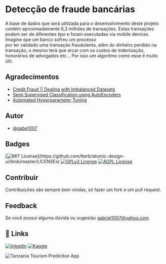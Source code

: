 
# Detecção de fraude bancárias

A base de dados que será utilizada para o desenvolvimento deste projeto contém aproximadamente 6,3 milhões de 
transações. Estas transações podem ser de diferentes tipo 
e foram executadas via mobile devices. Imagine que um banco sofreu um processo  
por ter validado uma transação fraudulenta, além do dinheiro perdido na transação, o mesmo terá
que arcar com os custos de indenização, honorários de advogados etc... Por isso um 
algoritmo como esse é muito útil. 

## Agradecimentos 

 - [Credit Fraud || Dealing with Imbalanced Datasets](https://www.kaggle.com/code/janiobachmann/credit-fraud-dealing-with-imbalanced-datasets)
 - [Semi Supervised Classification using AutoEncoders](https://www.kaggle.com/code/shivamb/semi-supervised-classification-using-autoencoders)
 - [Automated Hyperparameter Tuning](https://www.kaggle.com/code/pavansanagapati/automated-hyperparameter-tuning)


## Autor

- [@gabe1007](https://github.com/gabe1007)


## Badges

[![MIT License](https://img.shields.io/apm/l/atomic-design-ui.svg?)](https://github.com/tterb/atomic-design-ui/blob/master/LICENSEs)
[![GPLv3 License](https://img.shields.io/badge/License-GPL%20v3-yellow.svg)](https://opensource.org/licenses/)
[![AGPL License](https://img.shields.io/badge/license-AGPL-blue.svg)](http://www.gnu.org/licenses/agpl-3.0)


## Contribuir

Contribuições são sempre bem vindas, só fazer um fork e um pull request. 


## Feedback

Se você possui alguma dúvida ou sugestão gabriel1007@yahoo.com


## 🔗 Links
[![linkedin](https://img.shields.io/badge/linkedin-0A66C2?style=for-the-badge&logo=linkedin&logoColor=white)](https://www.linkedin.com/in/gabrieldos-santos/)
[![Kaggle](https://img.shields.io/badge/kaggle-%2344BAE8.svg?&style=for-the-badge&logo=kaggle&logoColor=white)](https://www.kaggle.com/gabedossantos)

<img src="https://www.planetware.com/photos-large/TZA/tanzania-mount-kilimanjaro.jpg" alt="Tanzania Tourism Prediciton App" />
